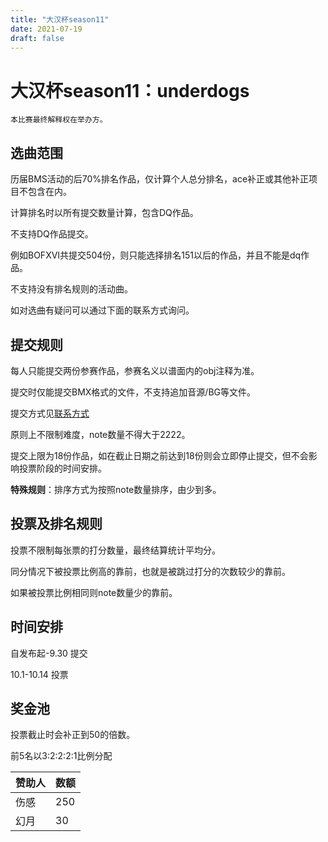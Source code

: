 ```yaml
---
title: "大汉杯season11"
date: 2021-07-19
draft: false
---
```


# 大汉杯season11：underdogs

    本比赛最终解释权在举办方。

<!--more-->

## 选曲范围

历届BMS活动的后70%排名作品，仅计算个人总分排名，ace补正或其他补正项目不包含在内。

计算排名时以所有提交数量计算，包含DQ作品。

不支持DQ作品提交。

例如BOFXVI共提交504份，则只能选择排名151以后的作品，并且不能是dq作品。

不支持没有排名规则的活动曲。

如对选曲有疑问可以通过下面的联系方式询问。

## 提交规则

每人只能提交两份参赛作品，参赛名义以谱面内的obj注释为准。

提交时仅能提交BMX格式的文件，不支持追加音源/BG等文件。

提交方式见[联系方式](https://scelym.github.io/post/me/#how-to-find-me)

原则上不限制难度，note数量不得大于2222。

提交上限为18份作品，如在截止日期之前达到18份则会立即停止提交，但不会影响投票阶段的时间安排。

**特殊规则**：排序方式为按照note数量排序，由少到多。

## 投票及排名规则

投票不限制每张票的打分数量，最终结算统计平均分。

同分情况下被投票比例高的靠前，也就是被跳过打分的次数较少的靠前。

如果被投票比例相同则note数量少的靠前。

## 时间安排

自发布起-9.30 提交

10.1-10.14 投票

## 奖金池

投票截止时会补正到50的倍数。

前5名以3:2:2:2:1比例分配

赞助人|数额
---|---
伤感|250
幻月|30

